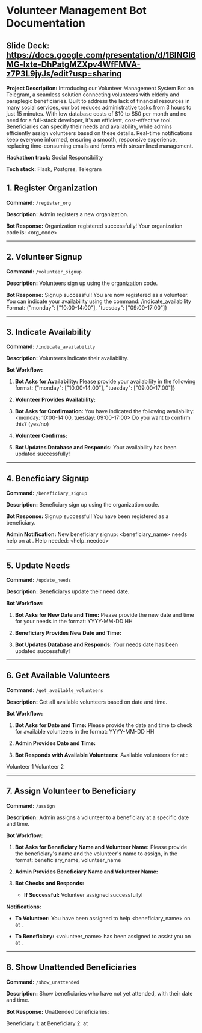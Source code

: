 # Volunteer Management Bot Documentation
## Slide Deck: https://docs.google.com/presentation/d/1BINGI6MG-lxte-DhPatgMZXpv4WfFMVA-z7P3L9jyJs/edit?usp=sharing

**Project Description:** 
Introducing our Volunteer Management System Bot on Telegram, a seamless solution connecting volunteers with elderly and paraplegic beneficiaries. Built to address the lack of financial resources in many social services, our bot reduces administrative tasks from 3 hours to just 15 minutes. With low database costs of $10 to $50 per month and no need for a full-stack developer, it's an efficient, cost-effective tool. Beneficiaries can specify their needs and availability, while admins efficiently assign volunteers based on these details. Real-time notifications keep everyone informed, ensuring a smooth, responsive experience, replacing time-consuming emails and forms with streamlined management.

**Hackathon track:** Social Responsibility

**Tech stack:** Flask, Postgres, Telegram 

## 1. Register Organization

**Command:** `/register_org`

**Description:** Admin registers a new organization.

**Bot Response:**
Organization registered successfully!
Your organization code is: <org_code>


---

## 2. Volunteer Signup

**Command:** `/volunteer_signup`

**Description:** Volunteers sign up using the organization code.

**Bot Response:**
Signup successful! You are now registered as a volunteer.
You can indicate your availability using the command: /indicate_availability
Format: {"monday": ["10:00-14:00"], "tuesday": ["09:00-17:00"]}


---

## 3. Indicate Availability

**Command:** `/indicate_availability`

**Description:** Volunteers indicate their availability.

**Bot Workflow:**
1. **Bot Asks for Availability:**
Please provide your availability in the following format: {"monday": ["10:00-14:00"], "tuesday": ["09:00-17:00"]}

2. **Volunteer Provides Availability:**

3. **Bot Asks for Confirmation:**
You have indicated the following availability:
<monday: 10:00-14:00, tuesday: 09:00-17:00>
Do you want to confirm this? (yes/no)

4. **Volunteer Confirms:**

5. **Bot Updates Database and Responds:**
Your availability has been updated successfully!


---

## 4. Beneficiary Signup

**Command:** `/beneficiary_signup`

**Description:** Beneficiary sign up using the organization code.

**Bot Response:**
Signup successful! You have been registered as a beneficiary.

**Admin Notification:**
New beneficiary signup: <beneficiary_name> needs help on <date> at <time>. Help needed: <help_needed>


---

## 5. Update Needs

**Command:** `/update_needs`

**Description:** Beneficiarys update their need date.

**Bot Workflow:**
1. **Bot Asks for New Date and Time:**
Please provide the new date and time for your needs in the format: YYYY-MM-DD HH

2. **Beneficiary Provides New Date and Time:**

3. **Bot Updates Database and Responds:**
Your needs date has been updated successfully!


---

## 6. Get Available Volunteers

**Command:** `/get_available_volunteers`

**Description:** Get all available volunteers based on date and time.

**Bot Workflow:**
1. **Bot Asks for Date and Time:**
Please provide the date and time to check for available volunteers in the format: YYYY-MM-DD HH

2. **Admin Provides Date and Time:**

3. **Bot Responds with Available Volunteers:**
Available volunteers for <date> at <time>:

Volunteer 1
Volunteer 2

---

## 7. Assign Volunteer to Beneficiary

**Command:** `/assign`

**Description:** Admin assigns a volunteer to a beneficiary at a specific date and time.

**Bot Workflow:**
1. **Bot Asks for Beneficiary Name and Volunteer Name:**
Please provide the beneficiary's name and the volunteer's name to assign, in the format: beneficiary_name, volunteer_name

2. **Admin Provides Beneficiary Name and Volunteer Name:**

3. **Bot Checks and Responds:**
   - **If Successful:**
Volunteer assigned successfully!

**Notifications:**
- **To Volunteer:**
You have been assigned to help <beneficiary_name> on <date> at <time>.

- **To Beneficiary:**
<volunteer_name> has been assigned to assist you on <date> at <time>.

---

## 8. Show Unattended Beneficiaries

**Command:** `/show_unattended`

**Description:** Show beneficiaries who have not yet attended, with their date and time.

**Bot Response:**
Unattended beneficiaries:

Beneficiary 1: <date> at <time>
Beneficiary 2: <date> at <time>

